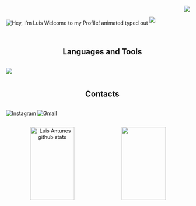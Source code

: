  <!--cnt views-->
<p align="right">
  <a href="https://visitorbadge.io/status?path=https%3A%2F%2Fgithub.com%2Fantunesluis"><img src="https://api.visitorbadge.io/api/visitors?path=https%3A%2F%2Fgithub.com%2Fantunesluis&label=Profile%20Views&labelColor=%23BDB76B&countColor=%23D2691E&style=flat" /></a>
</p>

<!--I am luis-->
<img src="https://readme-typing-svg.demolab.com?font=Operator+Mono&size=37&duration=2800&pause=2000&color=A52A2A&center=true&vCenter=true&width=940&height=50&lines=Hey%2C+I'm+Luis+Welcome+to+my+Profile!" align="middle" alt="Hey, I'm Luis Welcome to my Profile! animated typed out">
<img  src="assests/borderseperator.gif">

##

<!--tech stack icons-->
<div id="user-content-toc">
  <ul align="center">
    <summary><h2 style="display: inline-block">Languages and Tools</h2></summary>
  </ul>
</div>

<p align="left">
  <a href="https://skillicons.dev">
    <img src="https://skillicons.dev/icons?i=python,c,git,github,vscode&perline=13" />
  </a>
</p>

<!-- Contacts -->
<div id="user-content-toc">
  <ul align="center">
    <summary><h2 style="display: inline-block">Contacts</h2></summary>
  </ul>
</div>

[![Instagram](https://img.shields.io/badge/Instagram-E4405F?style=for-the-badge&logo=instagram&logoColor=white)](https://www.instagram.com/luisantunesss/) [![Gmail](https://img.shields.io/badge/Gmail-D14836?style=for-the-badge&logo=gmail&logoColor=white)](mailto:lfantunes@inf.ufsm.br) 

##

<!-- stats -->
<div align="center">
 <img width="49%" height="200px" src="https://github-readme-stats.vercel.app/api?username=antunesluis&show_icons=true&count_private=true&hide_border=true&title_color=DAA520&icon_color=CD853F&text_color=BDB76B&bg_color=0d1117" alt="Luis Antunes github stats" /> 
 <img width="49%" height="200px" src="https://github-readme-streak-stats.herokuapp.com/?user=antunesluis&show_icons=true&hide_border=true&locale=en&layout=compact&title_color=BDB76B&icon_color=BDB76B&text_color=BDB76B&bg_color=BDB76B&ring=DAA520&fire=D2691E&currStreakLabel=CD853F&currStreakNum=BDB76B&sideNums=BDB76B&sideLabels=CD853F&background=0d1117&dates=BDB76B" />
</div>
